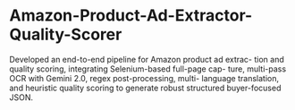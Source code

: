 # Amazon-Product-Ad-Extractor-Quality-Scorer

Developed an end-to-end pipeline for Amazon product ad extrac-
tion and quality scoring, integrating Selenium-based full-page cap-
ture, multi-pass OCR with Gemini 2.0, regex post-processing, multi-
language translation, and heuristic quality scoring to generate robust
structured buyer-focused JSON.
